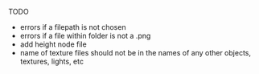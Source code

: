 TODO

- errors if a filepath is not chosen
- errors if a file within folder is not a .png
- add height node file
- name of texture files should not be in the names of any other objects, textures, lights, etc